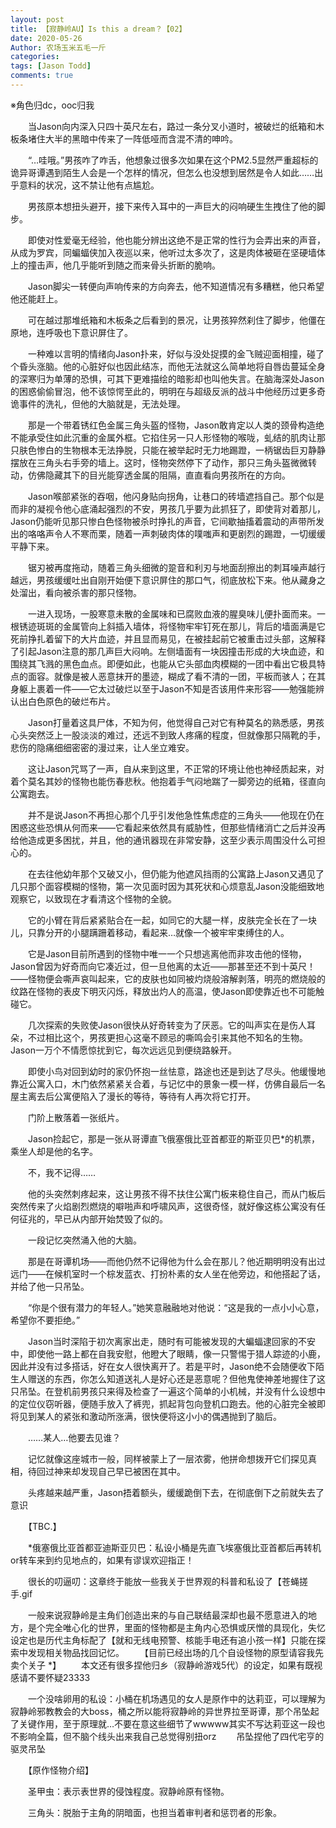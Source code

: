 ```yaml
---
layout: post
title: 【寂静岭AU】Is this a dream？【02】
date: 2020-05-26
Author: 农场玉米五毛一斤
categories: 
tags: [Jason Todd]
comments: true
---
```

※角色归dc，ooc归我

　　当Jason向内深入只四十英尺左右，路过一条分叉小道时，被破烂的纸箱和木板条堵住大半的黑暗中传来了一阵低哑而含混不清的呻吟。

　　“…哇哦。”男孩咋了咋舌，他想象过很多次如果在这个PM2.5显然严重超标的诡异哥谭遇到陌生人会是一个怎样的情况，但怎么也没想到居然是令人如此……出乎意料的状况，这不禁让他有点尴尬。

　　男孩原本想扭头避开，接下来传入耳中的一声巨大的闷响硬生生拽住了他的脚步。

　　即使对性爱毫无经验，他也能分辨出这绝不是正常的性行为会弄出来的声音，从成为罗宾，同蝙蝠侠加入夜巡以来，他听过太多次了，这是肉体被砸在坚硬墙体上的撞击声，他几乎能听到随之而来骨头折断的脆响。

　　Jason脚尖一转便向声响传来的方向奔去，他不知道情况有多糟糕，他只希望他还能赶上。

　　可在越过那堆纸箱和木板条之后看到的景况，让男孩猝然刹住了脚步，他僵在原地，连呼吸也下意识屏住了。

　　一种难以言明的情绪向Jason扑来，好似与没处捉摸的金飞贼迎面相撞，碰了个昏头涨脑。他的心脏好似也因此结冻，而他无法就这么简单地将自唇齿蔓延全身的深寒归为单薄的恐惧，可其下更难描绘的暗影却也叫他失言。在脑海深处Jason的困惑偷偷冒泡，他不该惊愕至此的，明明在与超级反派的战斗中他经历过更多奇诡事件的洗礼，但他的大脑就是，无法处理。

　　那是一个带着锈红色金属三角头盔的怪物，Jason敢肯定以人类的颈骨构造绝不能承受住如此沉重的金属外框。它掐住另一只人形怪物的喉咙，虬结的肌肉让那只肤色惨白的生物根本无法挣脱，只能在被举起时无力地踢蹬，一柄锯齿巨刃静静摆放在三角头右手旁的墙上。这时，怪物突然停下了动作，那只三角头盔微微转动，仿佛隐藏其下的目光能穿透金属的阻隔，直直看向男孩所在的方向。

　　Jason喉部紧张的吞咽，他闪身贴向拐角，让巷口的砖墙遮挡自己。那个似是而非的凝视令他心底涌起强烈的不安，男孩几乎要为此抓狂了，即使背对着那儿，Jason仍能听见那只惨白色怪物被杀时挣扎的声音，它间歇抽搐着震动的声带所发出的咯咯声令人不寒而栗，随着一声刺破肉体的噗嗤声和更剧烈的踢蹬，一切缓缓平静下来。

　　锯刃被再度拖动，随着三角头细微的跫音和利刃与地面刮擦出的刺耳噪声越行越远，男孩缓缓吐出自刚开始便下意识屏住的那口气，彻底放松下来。他从藏身之处溜出，看向被杀害的那只怪物。

　　一进入现场，一股寒意未散的金属味和已腐败血液的腥臭味儿便扑面而来。一根锈迹斑斑的金属管向上斜插入墙体，将怪物牢牢钉死在那儿，背后的墙面满是它死前挣扎着留下的大片血迹，并且显而易见，在被挂起前它被重击过头部，这解释了引起Jason注意的那几声巨大闷响。左侧墙面有一块因撞击形成的大块血迹，和围绕其飞溅的黑色血点。即便如此，也能从它头部血肉模糊的一团中看出它极具特点的面容。就像是被人恶意抹开的墨迹，糊成了看不清的一团，平板而骇人；在其身躯上裹着一件——它太过破烂以至于Jason不知是否该用件来形容——勉强能辨认出白色原色的破烂布片。

　　Jason打量着这具尸体，不知为何，他觉得自己对它有种莫名的熟悉感，男孩心头突然泛上一股淡淡的难过，还远不到致人疼痛的程度，但就像那只隔靴的手，悲伤的隐痛细细密密的漫过来，让人坐立难安。

　　这让Jason咒骂了一声，自从来到这里，不正常的环境让他也神经质起来，对着个莫名其妙的怪物也能伤春悲秋。他抱着手气闷地踹了一脚旁边的纸箱，径直向公寓跑去。

　　并不是说Jason不再担心那个几乎引发他急性焦虑症的三角头——他现在仍在困惑这些恐惧从何而来——它看起来依然具有威胁性，但那些情绪消亡之后并没再给他造成更多困扰，并且，他的通讯器现在非常安静，这至少表示周围没什么可担心的。

　　在去往他幼年那个又破又小，但仍能为他遮风挡雨的公寓路上Jason又遇见了几只那个面容模糊的怪物，第一次见面时因为其死状和心烦意乱Jason没能细致地观察它，以致现在才看清这个怪物的全貌。

　　它的小臂在背后紧紧贴合在一起，如同它的大腿一样，皮肤完全长在了一块儿，只靠分开的小腿蹒跚着移动，看起来…就像一个被牢牢束缚住的人。

　　它是Jason目前所遇到的怪物中唯一一个只想逃离他而非攻击他的怪物，Jason曾因为好奇而向它凑近过，但一旦他离的太近——那甚至还不到十英尺！——怪物便会嘶声哀叫起来，它的皮肤也如同被灼烧般溶解剥落，明亮的燃烧般的纹路在怪物的表皮下明灭闪烁，释放出灼人的高温，使Jason即使靠近也不可能触碰它。

　　几次探索的失败使Jason很快从好奇转变为了厌恶。它的叫声实在是伤人耳朵，不过相比这个，男孩更担心这毫不顾忌的嘶鸣会引来其他不知名的生物。Jason一万个不情愿惊扰到它，每次远远见到便绕路躲开。

　　即使小鸟对回到幼时的家仍怀抱一丝怯意，路途也还是到达了尽头。他缓慢地靠近公寓入口，木门依然紧紧关合着，与记忆中的景象一模一样，仿佛自最后一名屋主离去后公寓便陷入了漫长的等待，等待有人再次将它打开。

　　门阶上散落着一张纸片。

　　Jason捡起它，那是一张从哥谭直飞俄塞俄比亚首都亚的斯亚贝巴*的机票，乘坐人却是他的名字。

　　不，我不记得……

　　他的头突然刺疼起来，这让男孩不得不扶住公寓门板来稳住自己，而从门板后突然传来了火焰剧烈燃烧的噼啪声和呼啸风声，这很奇怪，就好像这栋公寓没有任何征兆的，早已从内部开始焚毁了似的。

　　一段记忆突然涌入他的大脑。

　　那是在哥谭机场——而他仍然不记得他为什么会在那儿？他近期明明没有出过远门——在候机室时一个棕发蓝衣、打扮朴素的女人坐在他旁边，和他搭起了话，并给了他一只吊坠。

　　“你是个很有潜力的年轻人。”她笑意融融地对他说：“这是我的一点小小心意，希望你不要拒绝。”

　　Jason当时深陷于初次离家出走，随时有可能被发现的大蝙蝠逮回家的不安中，即使他一路上都在自我安慰，他瞪大了眼睛，像一只警惕于猎人踪迹的小鹿，因此并没有过多搭话，好在女人很快离开了。若是平时，Jason绝不会随便收下陌生人赠送的东西，你怎么知道送礼人是好心还是恶意呢？但他鬼使神差地握住了这只吊坠。在登机前男孩只来得及检查了一遍这个简单的小机械，并没有什么设想中的定位仪窃听器，便随手放入了裤兜，抓起背包向登机口跑去。他的心脏完全被即将见到某人的紧张和激动所涨满，很快便将这小小的偶遇抛到了脑后。

　　……某人…他要去见谁？

　　记忆就像这座城市一般，同样被蒙上了一层浓雾，他拼命想拨开它们探见真相，待回过神来却发现自己早已被困在其中。

　　头疼越来越严重，Jason捂着额头，缓缓跪倒下去，在彻底倒下之前就失去了意识

　　【TBC.】

　　*俄塞俄比亚首都亚迪斯亚贝巴：私设小桶是先直飞埃塞俄比亚首都后再转机or转车来到约见地点的，如果有谬误欢迎指正！

　　很长的叨逼叨：这章终于能放一些我关于世界观的科普和私设了【苍蝇搓手.gif

　　一般来说寂静岭是主角们创造出来的与自己联结最深却也最不愿意进入的地方，是个完全唯心化的世界，里面的怪物都是主角内心恐惧或厌憎的具现化，失忆设定也是历代主角标配了【就和无线电预警、核能手电还有追小孩一样】只能在探索中发现相关物品找回记忆。
　　【目前已经出场的几个自设怪物的原型请容我先卖个关子 *】
　　本文还有很多捏他归乡（寂静岭游戏5代）的设定，如果有既视感请不要怀疑23333

　　一个没啥卵用的私设：小桶在机场遇见的女人是原作中的达莉亚，可以理解为寂静岭邪教教会的大boss，桶之所以能将寂静岭的异世界拉至哥谭，那个吊坠起了关键作用，至于原理就…不要在意这些细节了wwwww其实不写达莉亚这一段也不影响全篇，但不脑个线头出来我自己总觉得别扭orz
　　吊坠捏他了四代宅亨的驱灵吊坠

　　【原作怪物介绍】

　　圣甲虫：表示表世界的侵蚀程度。寂静岭原有怪物。

　　三角头：脱胎于主角的阴暗面，也担当着审判者和惩罚者的形象。
